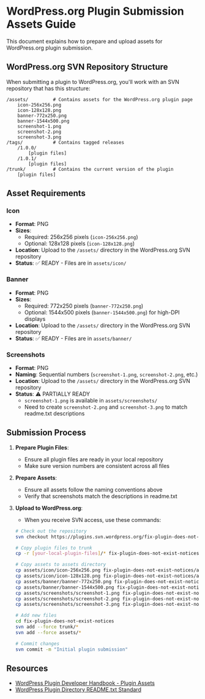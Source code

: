 # WordPress.org Plugin Submission Assets Guide

This document explains how to prepare and upload assets for WordPress.org plugin submission.

## WordPress.org SVN Repository Structure

When submitting a plugin to WordPress.org, you'll work with an SVN repository that has this structure:

```
/assets/         # Contains assets for the WordPress.org plugin page
    icon-256x256.png
    icon-128x128.png
    banner-772x250.png
    banner-1544x500.png
    screenshot-1.png
    screenshot-2.png
    screenshot-3.png
/tags/           # Contains tagged releases
    /1.0.0/
        [plugin files]
    /1.0.1/
        [plugin files]
/trunk/          # Contains the current version of the plugin
    [plugin files]
```

## Asset Requirements

### Icon

- **Format**: PNG
- **Sizes**:
  - Required: 256x256 pixels (`icon-256x256.png`)
  - Optional: 128x128 pixels (`icon-128x128.png`)
- **Location**: Upload to the `/assets/` directory in the WordPress.org SVN repository
- **Status**: ✅ READY - Files are in `assets/icon/`

### Banner

- **Format**: PNG
- **Sizes**:
  - Required: 772x250 pixels (`banner-772x250.png`)
  - Optional: 1544x500 pixels (`banner-1544x500.png`) for high-DPI displays
- **Location**: Upload to the `/assets/` directory in the WordPress.org SVN repository
- **Status**: ✅ READY - Files are in `assets/banner/`

### Screenshots

- **Format**: PNG
- **Naming**: Sequential numbers (`screenshot-1.png`, `screenshot-2.png`, etc.)
- **Location**: Upload to the `/assets/` directory in the WordPress.org SVN repository
- **Status**: ⚠️ PARTIALLY READY
  - `screenshot-1.png` is available in `assets/screenshots/`
  - Need to create `screenshot-2.png` and `screenshot-3.png` to match readme.txt descriptions

## Submission Process

1. **Prepare Plugin Files**:
   - Ensure all plugin files are ready in your local repository
   - Make sure version numbers are consistent across all files

2. **Prepare Assets**:
   - Ensure all assets follow the naming conventions above
   - Verify that screenshots match the descriptions in readme.txt

3. **Upload to WordPress.org**:
   - When you receive SVN access, use these commands:
   ```bash
   # Check out the repository
   svn checkout https://plugins.svn.wordpress.org/fix-plugin-does-not-exist-notices/
   
   # Copy plugin files to trunk
   cp -r [your-local-plugin-files]/* fix-plugin-does-not-exist-notices/trunk/
   
   # Copy assets to assets directory
   cp assets/icon/icon-256x256.png fix-plugin-does-not-exist-notices/assets/
   cp assets/icon/icon-128x128.png fix-plugin-does-not-exist-notices/assets/
   cp assets/banner/banner-772x250.png fix-plugin-does-not-exist-notices/assets/
   cp assets/banner/banner-1544x500.png fix-plugin-does-not-exist-notices/assets/
   cp assets/screenshots/screenshot-1.png fix-plugin-does-not-exist-notices/assets/
   cp assets/screenshots/screenshot-2.png fix-plugin-does-not-exist-notices/assets/
   cp assets/screenshots/screenshot-3.png fix-plugin-does-not-exist-notices/assets/
   
   # Add new files
   cd fix-plugin-does-not-exist-notices
   svn add --force trunk/*
   svn add --force assets/*
   
   # Commit changes
   svn commit -m "Initial plugin submission"
   ```

## Resources

- [WordPress Plugin Developer Handbook - Plugin Assets](https://developer.wordpress.org/plugins/wordpress-org/plugin-assets/)
- [WordPress Plugin Directory README.txt Standard](https://developer.wordpress.org/plugins/wordpress-org/how-your-readme-txt-works/)
